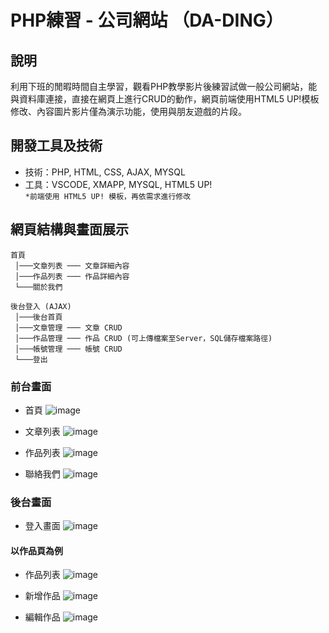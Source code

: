 # PHP練習 - 公司網站 （DA-DING）

## 說明
利用下班的閒暇時間自主學習，觀看PHP教學影片後練習試做一般公司網站，能與資料庫連接，直接在網頁上進行CRUD的動作，網頁前端使用HTML5 UP!模板修改、內容圖片影片僅為演示功能，使用與朋友遊戲的片段。  


## 開發工具及技術
- 技術：PHP, HTML, CSS, AJAX, MYSQL　
- 工具：VSCODE, XMAPP, MYSQL, HTML5 UP!  
 `*前端使用 HTML5 UP! 模板，再依需求進行修改`


 ## 網頁結構與畫面展示
```
首頁
 │───文章列表 ─── 文章詳細內容
 │───作品列表 ─── 作品詳細內容
 └───關於我們

後台登入 (AJAX)
 │───後台首頁
 │───文章管理 ─── 文章 CRUD
 │───作品管理 ─── 作品 CRUD (可上傳檔案至Server，SQL儲存檔案路徑)
 │───帳號管理 ─── 帳號 CRUD
 └───登出
```

### 前台畫面

- 首頁
![image](https://github.com/chp851125/PHP_company/blob/master/images/%E5%89%8D%E5%8F%B0%E9%A6%96%E9%A0%81.PNG)

- 文章列表
![image](https://github.com/chp851125/PHP_company/blob/master/images/%E6%96%87%E7%AB%A0%E5%88%97%E8%A1%A8.PNG)

- 作品列表
![image](https://github.com/chp851125/PHP_company/blob/master/images/%E4%BD%9C%E5%93%81%E5%88%97%E8%A1%A8.PNG)

- 聯絡我們
![image](https://github.com/chp851125/PHP_company/blob/master/images/%E8%81%AF%E7%B5%A1%E6%88%91%E5%80%91.PNG)

### 後台畫面

- 登入畫面
![image](https://github.com/chp851125/PHP_company/blob/master/images/%E5%BE%8C%E5%8F%B0%E7%99%BB%E5%85%A5.PNG)

#### 以作品頁為例
- 作品列表
![image](https://github.com/chp851125/PHP_company/blob/master/images/%E5%BE%8C%E5%8F%B0%E4%BD%9C%E5%93%81%E5%88%97%E8%A1%A8.PNG)

- 新增作品
![image](https://github.com/chp851125/PHP_company/blob/master/images/%E5%BE%8C%E5%8F%B0%E6%96%B0%E5%A2%9E%E4%BD%9C%E5%93%81.PNG)

- 編輯作品
![image](https://github.com/chp851125/PHP_company/blob/master/images/%E5%BE%8C%E5%8F%B0%E7%B7%A8%E8%BC%AF%E4%BD%9C%E5%93%81.PNG)
